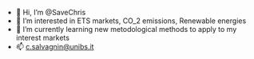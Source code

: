 - 👋 Hi, I’m @SaveChris
- 👀 I’m interested in ETS markets, CO_2 emissions, Renewable energies
- 🌱 I’m currently learning new metodological methods to apply to my interest markets
- 📫 c.salvagnin@unibs.it

<!---
SaveChris/SaveChris is a ✨ special ✨ repository because its `README.md` (this file) appears on your GitHub profile.
You can click the Preview link to take a look at your changes.
--->
